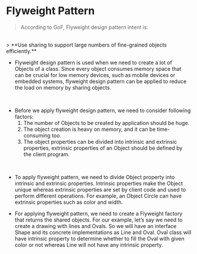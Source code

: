 # Flyweight Pattern

>According to GoF, Flyweight design pattern intent is:
<br />
> **Use sharing to support large numbers of fine-grained objects efficiently.**

<br />

- Flyweight design pattern is used when we need to create a lot of Objects of a class. Since every object consumes memory space that can be crucial for low memory devices, such as mobile devices or embedded systems, flyweight design pattern can be applied to reduce the load on memory by sharing objects.

<br />

- Before we apply flyweight design pattern, we need to consider following
factors:
  1. The number of Objects to be created by application should be huge.
  2. The object creation is heavy on memory, and it can be time-consuming
too.
  3. The object properties can be divided into intrinsic and extrinsic properties, extrinsic properties of an Object should be defined by the
  client program.

<br />

- To apply flyweight pattern, we need to divide Object property into intrinsic and extrinsic properties. Intrinsic properties make the Object unique whereas extrinsic properties are set by client code and used to perform different operations. For example, an Object Circle can have extrinsic properties such as color and width.


- For applying flyweight pattern, we need to create a Flyweight factory that
  returns the shared objects. For our example, let’s say we need to create a drawing with lines and Ovals. So we will have an interface Shape and its concrete implementations as Line and Oval. Oval class will have intrinsic property to determine whether to fill the Oval with given color or not whereas Line will not have any intrinsic property.